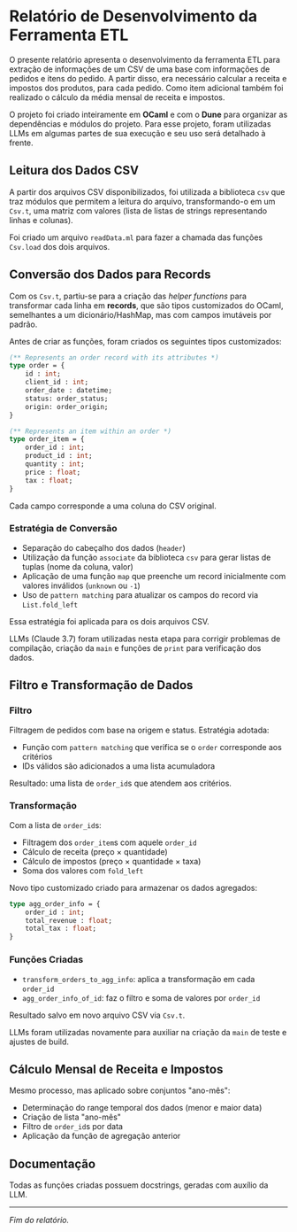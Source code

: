 
# Relatório de Desenvolvimento da Ferramenta ETL

O presente relatório apresenta o desenvolvimento da ferramenta ETL para extração de informações de um CSV de uma base com informações de pedidos e itens do pedido. A partir disso, era necessário calcular a receita e impostos dos produtos, para cada pedido. Como item adicional também foi realizado o cálculo da média mensal de receita e impostos.

O projeto foi criado inteiramente em **OCaml** e com o **Dune** para organizar as dependências e módulos do projeto. Para esse projeto, foram utilizadas LLMs em algumas partes de sua execução e seu uso será detalhado à frente.

## Leitura dos Dados CSV

A partir dos arquivos CSV disponibilizados, foi utilizada a biblioteca `csv` que traz módulos que permitem a leitura do arquivo, transformando-o em um `Csv.t`, uma matriz com valores (lista de listas de strings representando linhas e colunas).

Foi criado um arquivo `readData.ml` para fazer a chamada das funções `Csv.load` dos dois arquivos.

## Conversão dos Dados para Records

Com os `Csv.t`, partiu-se para a criação das _helper functions_ para transformar cada linha em **records**, que são tipos customizados do OCaml, semelhantes a um dicionário/HashMap, mas com campos imutáveis por padrão.

Antes de criar as funções, foram criados os seguintes tipos customizados:

```ocaml
(** Represents an order record with its attributes *)
type order = {
    id : int;
    client_id : int;
    order_date : datetime;
    status: order_status;
    origin: order_origin;
}

(** Represents an item within an order *)
type order_item = {
    order_id : int;
    product_id : int;
    quantity : int;
    price : float;
    tax : float;
}
```

Cada campo corresponde a uma coluna do CSV original.

### Estratégia de Conversão

- Separação do cabeçalho dos dados (`header`)
- Utilização da função `associate` da biblioteca `csv` para gerar listas de tuplas (nome da coluna, valor)
- Aplicação de uma função `map` que preenche um record inicialmente com valores inválidos (`unknown` ou `-1`)
- Uso de `pattern matching` para atualizar os campos do record via `List.fold_left`

Essa estratégia foi aplicada para os dois arquivos CSV.

LLMs (Claude 3.7) foram utilizadas nesta etapa para corrigir problemas de compilação, criação da `main` e funções de `print` para verificação dos dados.

## Filtro e Transformação de Dados

### Filtro

Filtragem de pedidos com base na origem e status. Estratégia adotada:

- Função com `pattern matching` que verifica se o `order` corresponde aos critérios
- IDs válidos são adicionados a uma lista acumuladora

Resultado: uma lista de `order_id`s que atendem aos critérios.

### Transformação

Com a lista de `order_id`s:

- Filtragem dos `order_item`s com aquele `order_id`
- Cálculo de receita (preço × quantidade)
- Cálculo de impostos (preço × quantidade × taxa)
- Soma dos valores com `fold_left`

Novo tipo customizado criado para armazenar os dados agregados:

```ocaml
type agg_order_info = {
    order_id : int;
    total_revenue : float;
    total_tax : float;
}
```

### Funções Criadas

- `transform_orders_to_agg_info`: aplica a transformação em cada `order_id`
- `agg_order_info_of_id`: faz o filtro e soma de valores por `order_id`

Resultado salvo em novo arquivo CSV via `Csv.t`.

LLMs foram utilizadas novamente para auxiliar na criação da `main` de teste e ajustes de build.

## Cálculo Mensal de Receita e Impostos

Mesmo processo, mas aplicado sobre conjuntos "ano-mês":

- Determinação do range temporal dos dados (menor e maior data)
- Criação de lista "ano-mês"
- Filtro de `order_id`s por data
- Aplicação da função de agregação anterior

## Documentação

Todas as funções criadas possuem docstrings, geradas com auxílio da LLM.

---

_Fim do relatório._